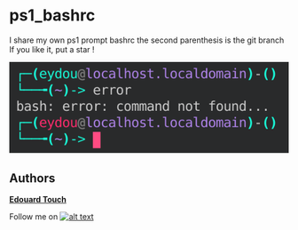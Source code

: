# ps1_bashrc
I share my own ps1 prompt bashrc
the second parenthesis is the git branch
If you like it, put a star !

<p align="center">
  <img src="https://github.com/Eydou/ps1_bashrc/blob/master/Prompt.png">
</p>

## Authors

 **[Edouard Touch](https://github.com/Eydou)**

[6.1]: http://i.imgur.com/0o48UoR.png (Follow me !)

[1]: https://github.com/Eydou

Follow me on [![alt text][6.1]][1]
